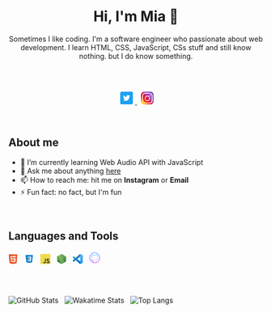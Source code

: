 <h1 align="center">Hi, I'm Mia 👋</h1>
<p align="center">
Sometimes I like coding. I'm a software engineer who passionate about web development. I learn HTML, CSS, JavaScript, CSs stuff and still know nothing. but I do know something.
</p>

<br />
<br />

<p align="center">
  <a href="https://twitter.com/icalbalino">
    <img height="25" src="https://github.com/icalbalino/icalbalino/blob/master/asset/twitter.png" alt="twitter logo png">
  </a>
  &nbsp;
  <a href="https://www.instagram.com/icalbalino">
    <img height="25" src="https://github.com/icalbalino/icalbalino/blob/master/asset/insta.png" alt="instagram logo png">
  </a>
</p>

<br />

## About me
- 🌱 I’m currently learning Web Audio API with JavaScript
- 💬 Ask me about anything [here](https://github.com/icalbalino/icalbalino/issues)
- 📫 How to reach me: hit me on **Instagram** or **Email**
- ⚡ Fun fact: no fact, but I'm fun

<br />

## Languages and Tools
<code><img height="20" src="https://github.com/icalbalino/icalbalino/blob/master/asset/html.png" alt="html logo png"></code> &nbsp;
<code><img height="20" src="https://github.com/icalbalino/icalbalino/blob/master/asset/css.png" alt="css logo png"></code> &nbsp;
<code><img height="20" src="https://github.com/icalbalino/icalbalino/blob/master/asset/javascript.png" alt="javascript logo png"></code> &nbsp;
<code><img height="20" src="https://github.com/icalbalino/icalbalino/blob/master/asset/nodejs.png" alt="nodejs logo png"></code> &nbsp;
<code><img height="20" src="https://github.com/icalbalino/icalbalino/blob/master/asset/vsc.png" alt="visual studio code logo png"></code> &nbsp;
<code><img height="25" src="https://github.com/icalbalino/icalbalino/blob/master/asset/github.png" alt="github logo png"></code>

<br />

##
![GitHub Stats](https://github-readme-stats.vercel.app/api?username=icalbalino&theme=github_dark&show_icons=true&include_all_commits=true&hide_border=true&border_radius=20&count_private=true&hide=stars,prs,issues,contribs) &nbsp;
![Wakatime Stats](https://github-readme-stats.vercel.app/api/wakatime?username=@icalbalino&theme=github_dark&hide_border=true&border_radius=20) &nbsp;
![Top Langs](https://github-readme-stats.vercel.app/api/top-langs/?username=icalbalino&theme=github_dark&layout=compact&hide_border=true&border_radius=20&langs_count=10&card_width=445)


<!--
**icalbalino/icalbalino** is a ✨ _special_ ✨ repository because its `README.md` (this file) appears on your GitHub profile.

Here are some ideas to get you started:

- 🔭 I’m currently working on ...
- 🌱 I’m currently learning ...
- 👯 I’m looking to collaborate on ...
- 🤔 I’m looking for help with ...
- 💬 Ask me about ...
- 📫 How to reach me: ...
- 😄 Pronouns: ...
- ⚡ Fun fact: ...
-->
